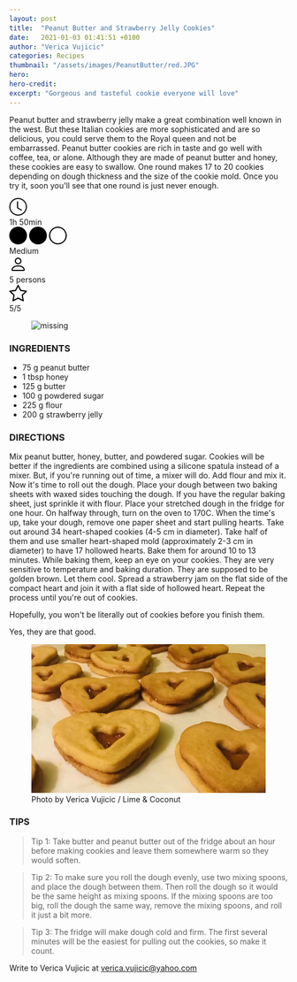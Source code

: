 ```yaml
---
layout: post
title:  "Peanut Butter and Strawberry Jelly Cookies"
date:   2021-01-03 01:41:51 +0100
author: "Verica Vujicic"
categories: Recipes
thumbnail: "/assets/images/PeanutButter/red.JPG"
hero: 
hero-credit: 
excerpt: "Gorgeous and tasteful cookie everyone will love"
---
```

<drop-cap>P</drop-cap>eanut butter and strawberry jelly make a great combination well known in the west. But these Italian cookies are more sophisticated and are so delicious, you could serve them to the Royal queen and not be embarrassed. Peanut butter cookies are rich in taste and go well with coffee, tea, or alone. Although they are made of peanut butter and honey, these cookies are easy to swallow. One round makes 17 to 20 cookies depending on dough thickness and the size of the cookie mold. Once you try it, soon you'll see that one round is just never enough.

<div class="recipe-dashboard">
    <div class="dash-card">
        <div class="dash-icon" title="Preparation time">
            <img src="/assets/images/icons/clock.svg" alt="Preparation time">
        </div>
        <div class="dash-text">1h 50min</div>
    </div>
    <div class="dash-card">
        <div class="dash-icon difficulty" title="Difficulty">
            <img src="/assets/images/icons/circle-fill.svg" alt="">
            <img src="/assets/images/icons/circle-fill.svg" alt="">
            <img src="/assets/images/icons/circle.svg" alt="">
        </div>
        <div class="dash-text">Medium</div>
    </div>
    <div class="dash-card">
        <div class="dash-icon" title="Serves">
            <img src="/assets/images/icons/person.svg" alt="Serves">
        </div>
        <div class="dash-text">5 persons</div>
    </div>
    <div class="dash-card">
        <div class="dash-icon" title="Rating">
            <img src="/assets/images/icons/star.svg" alt="Preparation time">
        </div>
        <div class="dash-text">5/5</div>
    </div>
</div>
 
 <figure>
    <img src='/assets/images/PeanutButter/red.JPG' alt='missing' />
    <figcaption></figcaption>
</figure>

### **INGREDIENTS**

- 75 g peanut butter
- 1 tbsp honey
- 125 g butter
- 100 g powdered sugar
- 225 g flour
- 200 g strawberry jelly

### **DIRECTIONS**

<step>
Mix peanut butter, honey, butter, and powdered sugar. Cookies will be better if the ingredients are combined using a silicone spatula instead of a mixer. But, if you're running out of time, a mixer will do. Add flour and mix it.
</step>

<step>
Now it's time to roll out the dough. Place your dough between two baking sheets with waxed sides touching the dough. If you have the regular baking sheet, just sprinkle it with flour. Place your stretched dough in the fridge for one hour. On halfway through, turn on the oven to 170C. 
</step>

<step>
When the time's up, take your dough, remove one paper sheet and start pulling hearts. Take out around 34 heart-shaped cookies (4-5 cm in diameter). Take half of them and use smaller heart-shaped mold (approximately 2-3 cm in diameter) to have 17 hollowed hearts.
</step>

<step>
Bake them for around 10 to 13 minutes. While baking them, keep an eye on your cookies. They are very sensitive to temperature and baking duration. They are supposed to be golden brown.
</step>

<step>
Let them cool. Spread a strawberry jam on the flat side of the compact heart and join it with a flat side of hollowed heart. Repeat the process until you're out of cookies. 
</step>

Hopefully, you won't be literally out of cookies before you finish them. 


Yes, they are that good.

<figure>
    <img src='/assets/images/PeanutButter/insta.jpeg' alt='missing' />
    <figcaption>Photo by Verica Vujicic / Lime & Coconut</figcaption>
</figure>

### **TIPS**

> Tip 1: Take butter and peanut butter out of the fridge about an hour before making cookies and leave them somewhere warm so they would soften.

> Tip 2: To make sure you roll the dough evenly, use two mixing spoons, and place the dough between them. Then roll the dough so it would be the same height as mixing spoons. If the mixing spoons are too big, roll the dough the same way, remove the mixing spoons, and roll it just a bit more.

> Tip 3: The fridge will make dough cold and firm. The first several minutes will be the easiest for pulling out the cookies, so make it count.



Write to Verica Vujicic at [verica.vujicic@yahoo.com](mailto:verica.vujicic@yahoo.com)